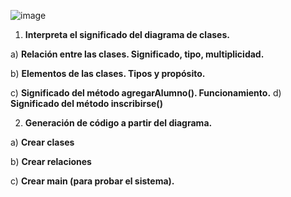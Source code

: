 



![image](https://github.com/user-attachments/assets/2dda03ac-5be9-405d-b40e-8e78c450878a)




1.  **Interpreta el significado del diagrama de clases.**

a) **Relación entre las clases. Significado, tipo, multiplicidad.** 

b) **Elementos de las clases. Tipos y propósito.**

c) **Significado del método agregarAlumno(). Funcionamiento.**
d) **Significado del método inscribirse()**

2. **Generación de código a partir del diagrama.** 

a) **Crear clases**

b) **Crear relaciones**

c) **Crear main (para probar el sistema).**
